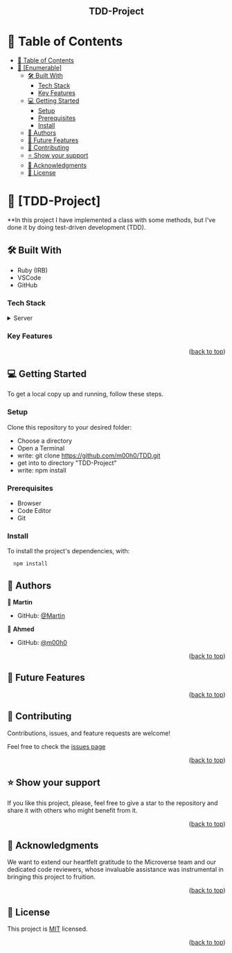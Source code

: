 <a name="readme-top"></a>
<div align="center">
  <h2><b>TDD-Project</b></h2>
</div>

# 📗 Table of Contents

- [📗 Table of Contents](#-table-of-contents)
- [📖 \[Enumerable\] ](#-enumerable-)
  - [🛠 Built With ](#-built-with-)
    - [Tech Stack ](#tech-stack-)
    - [Key Features ](#key-features-)
  - [💻 Getting Started ](#-getting-started-)
    - [Setup](#setup)
    - [Prerequisites](#prerequisites)
    - [Install](#install)
  - [👥 Authors ](#-authors-)
  - [🔭 Future Features ](#-future-features-)
  - [🤝 Contributing ](#-contributing-)
  - [⭐️ Show your support ](#️-show-your-support-)
  - [🙏 Acknowledgments ](#-acknowledgments-)
  - [📝 License ](#-license-)



# 📖 [TDD-Project] <a name="about-project"></a>

**In this project I have implemented a class with some methods, but I've done it by doing test-driven development (TDD). 

## 🛠 Built With <a name="built-with"></a>

- Ruby (IRB)
- VSCode
- GitHub

### Tech Stack <a name="tech-stack"></a>

<details>
  <summary>Server</summary>
  <ul>
    <li><a href="https://guides.rubyonrails.org/getting_started.html">Ruby</a></li>
  </ul>
</details>


### Key Features <a name="key-features"></a>



<p align="right">(<a href="#readme-top">back to top</a>)</p>


## 💻 Getting Started <a name="getting-started"></a>

To get a local copy up and running, follow these steps.

### Setup

Clone this repository to your desired folder:

- Choose a directory
- Open a Terminal
- write: git clone https://github.com/m00h0/TDD.git
- get into to directory "TDD-Project"
- write: npm install

### Prerequisites
- Browser
- Code Editor
- Git

### Install

To install the project's dependencies, with:

```sh
  npm install
```

## 👥 Authors <a name="authors"></a>

👤 **Martin**

- GitHub: [@Martin](https://github.com/martinkarugaba)

👤 **Ahmed**

- GitHub: [@m00h0](https://github.com/m00h0)  
<p align="right">(<a href="#readme-top">back to top</a>)</p>


## 🔭 Future Features <a name="future-features"></a>



<p align="right">(<a href="#readme-top">back to top</a>)</p>


## 🤝 Contributing <a name="contributing"></a>

Contributions, issues, and feature requests are welcome!

Feel free to check the [issues page](https://github.com/m00h0/TDD/issues)

<p align="right">(<a href="#readme-top">back to top</a>)</p>


## ⭐️ Show your support <a name="support"></a>

If you like this project, please, feel free to give a star to the repository and share it with others who might benefit from it.

<p align="right">(<a href="#readme-top">back to top</a>)</p>


## 🙏 Acknowledgments <a name="acknowledgements"></a>

We want to extend our heartfelt gratitude to the Microverse team and our dedicated code reviewers, whose invaluable assistance was instrumental in bringing this project to fruition.

<p align="right">(<a href="#readme-top">back to top</a>)</p>


## 📝 License <a name="license"></a>

This project is [MIT](./MIT.md) licensed.

<p align="right">(<a href="#readme-top">back to top</a>)</p>
